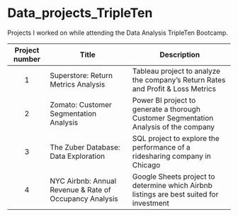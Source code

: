 # Data_projects_TripleTen

Projects I worked on while attending the Data Analysis TripleTen Bootcamp.


| Project number | Title | Description |
| :-----------: | ----------- |----------- |
| 1 | Superstore: Return Metrics Analysis | Tableau project to analyze the company’s Return Rates and Profit & Loss Metrics |
| 2 | Zomato: Customer Segmentation Analysis | Power BI project to generate a thorough Customer Segmentation Analysis of the company |
| 3 | The Zuber Database: Data Exploration | SQL project to explore the performance of a ridesharing company in Chicago |
| 4 | NYC Airbnb: Annual Revenue & Rate of Occupancy Analysis | Google Sheets project to determine which Airbnb listings are best suited for investment |
